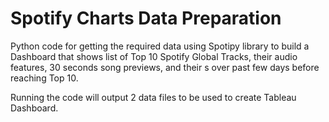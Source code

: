 # Spotify Charts Data Preparation

Python code for getting the required data using Spotipy library to build a Dashboard that shows list of Top 10 Spotify Global Tracks, their audio features, 30 seconds song previews, and their s over past few days before reaching Top 10.

Running the code will output 2 data files to be used to create Tableau Dashboard. 
